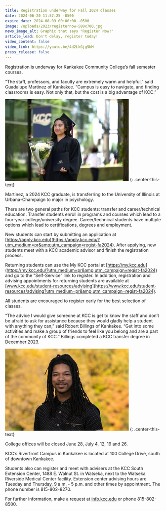 ```yaml
---
title: Registration underway for Fall 2024 classes
date: 2024-06-20 11:57:25 -0500
expire_date: 2024-08-09 00:00:00 -0500
image: /uploads/2023/registernow-580x700.jpg
news_image_alt: Graphic that says "Register Now!"
article_lead: Don't delay, register today!
video_content: false
video_link: https://youtu.be/4d2LkGjg5bM
press_release: false
---
```

Registration is underway for Kankakee Community College’s fall semester courses.

“The staff, professors, and faculty are extremely warm and helpful,” said Guadalupe Martinez of Kankakee. “Campus is easy to navigate, and finding classrooms is easy. Not only that, but the cost is a big advantage of KCC.”

![2024 graduate Guadalupe Martinez](/uploads/2023/guadalupemartinez-400x266-1.jpg "2024 graduate Guadalupe Martinez")
{: .center-this-text}

Martinez, a 2024 KCC graduate, is transferring to the University of Illinois at Urbana-Champaign to major in psychology.

There are two general paths for KCC students: transfer and career/technical education. Transfer students enroll in programs and courses which lead to a four-year college/university degree. Career/technical students have multiple options which lead to certifications, degrees and employment.

New students can start by submitting an application at [https://apply.kcc.edu](https://apply.kcc.edu/?utm_medium=pr&amp;utm_campaign=regist-fa2024). After applying, new students meet with a KCC academic advisor and finish the registration process.

Returning students can use the My KCC portal at [https://my.kcc.edu](https://my.kcc.edu/?utm_medium=pr&amp;utm_campaign=regist-fa2024) and go to the “Self-Service” link to register. In addition, registration and advising appointments for returning students are available at [www.kcc.edu/student-resources/advising](https://www.kcc.edu/student-resources/advising?utm_medium=pr&amp;utm_campaign=regist-fa2024).

All students are encouraged to register early for the best selection of classes.

“The advice I would give someone at KCC is get to know the staff and don’t be afraid to ask for assistance because they would gladly help a student with anything they can,” said Robert Billings of Kankakee. “Get into some activities and make a group of friends to feel like you belong and are a part of the community of KCC.” Billings completed a KCC transfer degree in December 2023.

![2023 graduate Robert Billings](/uploads/2023/robertbillings-400x266.jpg "2023 graduate Robert Billings")
{: .center-this-text}

College offices will be closed June 28, July 4, 12, 19 and 26.

KCC’s Riverfront Campus in Kankakee is located at 100 College Drive, south of downtown Kankakee.

Students also can register and meet with advisers at the KCC South Extension Center, 1488 E. Walnut St. in Watseka, next to the Watseka Riverside Medical Center facility. Extension center advising hours are Tuesday and Thursday, 9 a.m. - 5 p.m. and other times by appointment. The phone number is 815-802-8270.

For further information, make a request at [info.kcc.edu](https://info.kcc.edu/?utm_medium=pr&amp;utm_campaign=regist-fa2024) or phone 815-802-8500.